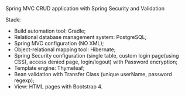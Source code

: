 Spring MVC CRUD application with Spring Security and Validation

Stack:
- Build automation tool: Gradle;
- Relational database management system: PostgreSQL;
- Spring MVC configuration (NO XML);
- Object-relational mapping tool: Hibernate;
- Spring Security configuration (single table, custom login page(using CSS), access denied page, login/logout) with Password encryption;
- Template engine: Thymeleaf;
- Bean validation with Transfer Class (unique userName, password regexp);
- View: HTML pages with Bootstrap 4.
